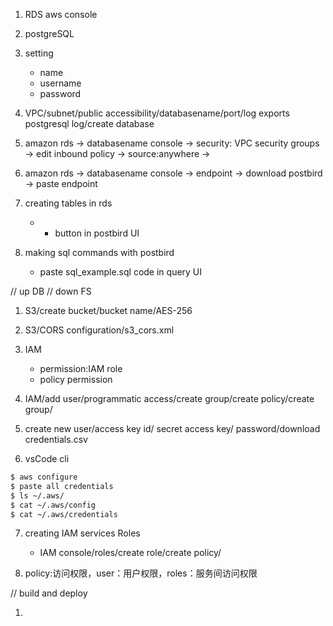 1. RDS aws console

2. postgreSQL

3. setting

    - name
    - username
    - password

4. VPC/subnet/public accessibility/databasename/port/log exports postgresql log/create database

5. amazon rds -> databasename console -> security: VPC security groups -> edit inbound policy -> source:anywhere -> 

6. amazon rds -> databasename console -> endpoint -> download postbird -> paste endpoint

7. creating tables in rds

    - + button in postbird UI

8. making sql commands with postbird

    - paste sql_example.sql code in query UI

// up DB
// down FS

1. S3/create bucket/bucket name/AES-256

2. S3/CORS configuration/s3_cors.xml

3. IAM 
    - permission:IAM role
    - policy permission

4. IAM/add user/programmatic access/create group/create policy/create group/

5. create new user/access key id/ secret access key/ password/download credentials.csv

6. vsCode cli
```bash
$ aws configure
$ paste all credentials
$ ls ~/.aws/
$ cat ~/.aws/config
$ cat ~/.aws/credentials
```

7. creating IAM services Roles

    - IAM console/roles/create role/create policy/

8. policy:访问权限，user：用户权限，roles：服务间访问权限

// build and deploy

1. 



